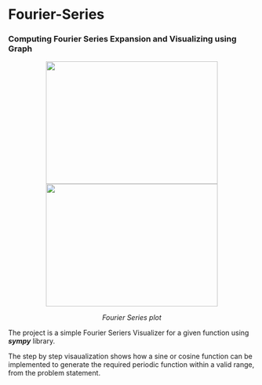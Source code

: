 # Fourier-Series

### Computing Fourier Series Expansion and Visualizing using Graph

<p align="center">
  <img width="350" height="250" src="https://user-images.githubusercontent.com/91011302/225112986-0d8a6376-3c5d-41ac-890a-b8fa70966db1.png">
  <img width="350" height="250" src="https://user-images.githubusercontent.com/91011302/225114055-81ff4765-7532-4fd1-b4a2-851e5fd673c0.png">
</p>
<p align="center">
  <em>Fourier Series plot</em>
</p>

The project is a simple Fourier Seriers Visualizer for a given function using _**sympy**_ library.

The step by step visaualization shows how a sine or cosine function can be implemented to generate the required periodic function within a valid range, from the problem statement.
